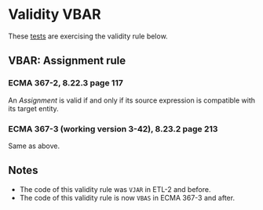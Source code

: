 # Validity VBAR

These [tests](.) are exercising the validity rule below.

## VBAR: Assignment rule

### ECMA 367-2, 8.22.3 page 117

An *Assignment* is valid if and only if its source expression is compatible with its target entity.


### ECMA 367-3 (working version 3-42), 8.23.2 page 213

Same as above.

## Notes

* The code of this validity rule was `VJAR` in ETL-2 and before.
* The code of this validity rule is now `VBAS` in ECMA 367-3 and after.
